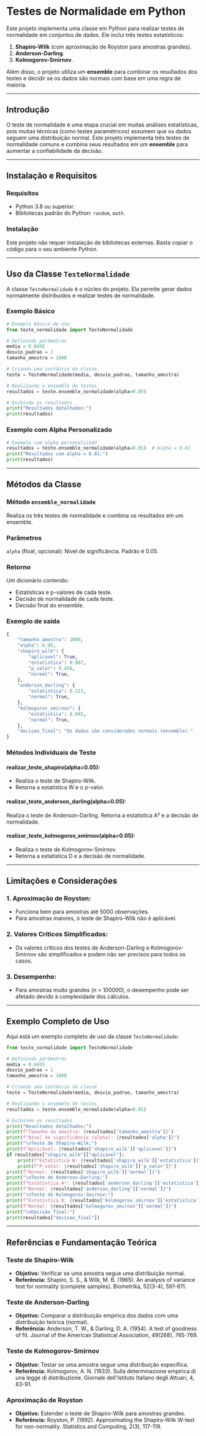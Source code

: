 # Testes de Normalidade em Python

Este projeto implementa uma classe em Python para realizar testes de normalidade em conjuntos de dados. Ele inclui três testes estatísticos:
1. **Shapiro-Wilk** (com aproximação de Royston para amostras grandes).
2. **Anderson-Darling**.
3. **Kolmogorov-Smirnov**.

Além disso, o projeto utiliza um **ensemble** para combinar os resultados dos testes e decidir se os dados são normais com base em uma regra de maioria.

---

## Introdução

O teste de normalidade é uma etapa crucial em muitas análises estatísticas, pois muitas técnicas (como testes paramétricos) assumem que os dados seguem uma distribuição normal. Este projeto implementa três testes de normalidade comuns e combina seus resultados em um **ensemble** para aumentar a confiabilidade da decisão.

---

## Instalação e Requisitos

### Requisitos
- Python 3.8 ou superior.
- Bibliotecas padrão do Python: `random`, `math`.

### Instalação
Este projeto não requer instalação de bibliotecas externas. Basta copiar o código para o seu ambiente Python.

---

## Uso da Classe `TesteNormalidade`

A classe `TesteNormalidade` é o núcleo do projeto. Ela permite gerar dados normalmente distribuídos e realizar testes de normalidade.

### Exemplo Básico

```python
# Exemplo básico de uso
from teste_normalidade import TesteNormalidade

# Definindo parâmetros
media = 0.0455
desvio_padrao = 1
tamanho_amostra = 1000

# Criando uma instância da classe
teste = TesteNormalidade(media, desvio_padrao, tamanho_amostra)

# Realizando o ensemble de testes
resultados = teste.ensemble_normalidade(alpha=0.05)

# Exibindo os resultados
print("Resultados detalhados:")
print(resultados)
```
### Exemplo com Alpha Personalizado

```python
# Exemplo com alpha personalizado
resultados = teste.ensemble_normalidade(alpha=0.01)  # Alpha = 0.01
print("Resultados com alpha = 0.01:")
print(resultados)
```
---

## Métodos da Classe

### Método `ensemble_normalidade`
Realiza os três testes de normalidade e combina os resultados em um ensemble.

### Parâmetros
`alpha` (float, opcional): Nível de significância. Padrão é 0.05.

### Retorno
Um dicionário contendo:
- Estatísticas e p-valores de cada teste.
- Decisão de normalidade de cada teste.
- Decisão final do ensemble.

### Exemplo de saída

```python
{
    "tamanho_amostra": 1000,
    "alpha": 0.05,
    "shapiro_wilk": {
        "aplicavel": True,
        "estatistica": 0.987,
        "p_valor": 0.456,
        "normal": True,
    },
    "anderson_darling": {
        "estatistica": 0.123,
        "normal": True,
    },
    "kolmogorov_smirnov": {
        "estatistica": 0.045,
        "normal": True,
    },
    "decisao_final": "Os dados são considerados normais (ensemble)."
}
```

### Métodos Individuais de Teste
#### realizar_teste_shapiro(alpha=0.05):
- Realiza o teste de Shapiro-Wilk.
- Retorna a estatística W e o p-valor.

#### realizar_teste_anderson_darling(alpha=0.05):

Realiza o teste de Anderson-Darling.
Retorna a estatística A² e a decisão de normalidade.

#### realizar_teste_kolmogorov_smirnov(alpha=0.05):
- Realiza o teste de Kolmogorov-Smirnov.
- Retorna a estatística D e a decisão de normalidade.

---

## Limitações e Considerações

### 1. Aproximação de Royston:

- Funciona bem para amostras até 5000 observações.
- Para amostras maiores, o teste de Shapiro-Wilk não é aplicável.

### 2. Valores Críticos Simplificados:

- Os valores críticos dos testes de Anderson-Darling e Kolmogorov-Smirnov são simplificados e podem não ser precisos para todos os casos.

### 3. Desempenho:

- Para amostras muito grandes (n > 100000), o desempenho pode ser afetado devido à complexidade dos cálculos.

---

## Exemplo Completo de Uso

Aqui está um exemplo completo de uso da classe `TesteNormalidade`:

```python
from teste_normalidade import TesteNormalidade

# Definindo parâmetros
media = 0.0455
desvio_padrao = 1
tamanho_amostra = 1000

# Criando uma instância da classe
teste = TesteNormalidade(media, desvio_padrao, tamanho_amostra)

# Realizando o ensemble de testes
resultados = teste.ensemble_normalidade(alpha=0.01)

# Exibindo os resultados
print("Resultados detalhados:")
print(f"Tamanho da amostra: {resultados['tamanho_amostra']}")
print(f"Nível de significância (alpha): {resultados['alpha']}")
print("\nTeste de Shapiro-Wilk:")
print(f"Aplicável: {resultados['shapiro_wilk']['aplicavel']}")
if resultados["shapiro_wilk"]["aplicavel"]:
    print(f"Estatística W: {resultados['shapiro_wilk']['estatistica']}")
    print(f"P-valor: {resultados['shapiro_wilk']['p_valor']}")
print(f"Normal: {resultados['shapiro_wilk']['normal']}")
print("\nTeste de Anderson-Darling:")
print(f"Estatística A²: {resultados['anderson_darling']['estatistica']}")
print(f"Normal: {resultados['anderson_darling']['normal']}")
print("\nTeste de Kolmogorov-Smirnov:")
print(f"Estatística D: {resultados['kolmogorov_smirnov']['estatistica']}")
print(f"Normal: {resultados['kolmogorov_smirnov']['normal']}")
print("\nDecisão final:")
print(resultados["decisao_final"])
```

---


## Referências e Fundamentação Teórica

### Teste de Shapiro-Wilk
- **Objetivo:** Verificar se uma amostra segue uma distribuição normal.
- **Referência:** Shapiro, S. S., & Wilk, M. B. (1965). An analysis of variance test for normality (complete samples). Biometrika, 52(3-4), 591-611.

### Teste de Anderson-Darling
- **Objetivo:** Comparar a distribuição empírica dos dados com uma distribuição teórica (normal).
- **Referência:** Anderson, T. W., & Darling, D. A. (1954). A test of goodness of fit. Journal of the American Statistical Association, 49(268), 765-769.

### Teste de Kolmogorov-Smirnov
- **Objetivo:** Testar se uma amostra segue uma distribuição específica.
- **Referência:** Kolmogorov, A. N. (1933). Sulla determinazione empirica di una legge di distribuzione. Giornale dell'Istituto Italiano degli Attuari, 4, 83-91.

### Aproximação de Royston
- **Objetivo:** Estender o teste de Shapiro-Wilk para amostras grandes.
- **Referência:** Royston, P. (1992). Approximating the Shapiro-Wilk W-test for non-normality. Statistics and Computing, 2(3), 117-119.